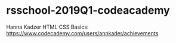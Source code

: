 # rsschool-2019Q1-codeacademy
Hanna Kadzer
HTML CSS Basics: https://www.codecademy.com/users/annkader/achievements